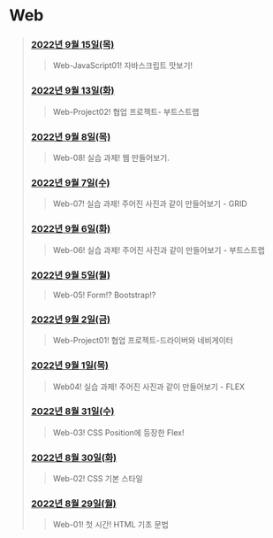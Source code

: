 # Web



> 
> ### [2022년 9월 15일(목)](./220915/README.md)
>
> > Web-JavaScript01! 자바스크립트 맛보기!
> ### [2022년 9월 13일(화)](./220913/practice.md)
>
> > Web-Project02! 협업 프로젝트- 부트스트랩
> ### [2022년 9월 8일(목)](./220908/practice.md)
>
> > Web-08! 실습 과제! 웹 만들어보기.
> ### [2022년 9월 7일(수)](./220907/practice.md)
>
> > Web-07! 실습 과제! 주어진 사진과 같이 만들어보기 - GRID
> ### [2022년 9월 6일(화)](./220906/practice.md)
>
> > Web-06! 실습 과제! 주어진 사진과 같이 만들어보기 - 부트스트랩
> ### [2022년 9월 5일(월)](./220905/README.md)
>
> > Web-05! Form!? Bootstrap!?
> ### [2022년 9월 2일(금)](./220902/practice.md)
>
> > Web-Project01! 협업 프로젝트-드라이버와 네비게이터
> ### [2022년 9월 1일(목)](./220901/practice.md)
>
> > Web04! 실습 과제! 주어진 사진과 같이 만들어보기 - FLEX
> ### [2022년 8월 31일(수)](./220831/README.md)
>
> > Web-03! CSS Position에 등장한 Flex!
> ### [2022년 8월 30일(화)](./220830/README.md)
>
> > Web-02!  CSS 기본 스타일
> ### [2022년 8월 29일(월)](./220829/README.md)
>
> > Web-01! 첫 시간! HTML 기초 문법
